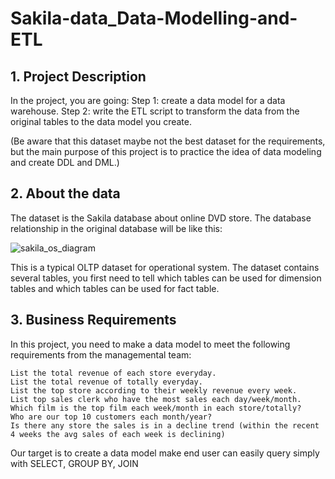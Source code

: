 # Sakila-data_Data-Modelling-and-ETL

## 1. Project Description

In the project, you are going:
Step 1: create a data model for a data warehouse.
Step 2: write the ETL script to transform the data from the original tables to the data model you create.

(Be aware that this dataset maybe not the best dataset for the requirements, but the main purpose of this project is to practice the idea of data modeling and create DDL and DML.)

## 2. About the data

The dataset is the Sakila database about online DVD store. The database relationship in the original database will be like this:


![sakila_os_diagram](https://user-images.githubusercontent.com/108837052/200136697-e5d0a68c-2373-4da1-b6b0-e6388240bb96.png)


This is a typical OLTP dataset for operational system. The dataset contains several tables, you first need to tell which tables can be used for dimension tables and which tables can be used for fact table.


## 3. Business Requirements

In this project, you need to make a data model to meet the following requirements from the managemental team:

    List the total revenue of each store everyday.
    List the total revenue of totally everyday.
    List the top store according to their weekly revenue every week.
    List top sales clerk who have the most sales each day/week/month.
    Which film is the top film each week/month in each store/totally?
    Who are our top 10 customers each month/year?
    Is there any store the sales is in a decline trend (within the recent 4 weeks the avg sales of each week is declining) 

Our target is to create a data model make end user can easily query simply with SELECT, GROUP BY, JOIN
